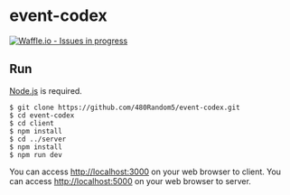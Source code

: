 # event-codex
[![Waffle.io - Issues in progress](https://badge.waffle.io/480Random5/event-codex.png?label=in%20progress&title=In%20Progress)](http://waffle.io/480Random5/event-codex)
## Run
[Node.js](http://nodejs.org/) is required.

```shell
$ git clone https://github.com/480Random5/event-codex.git
$ cd event-codex
$ cd client 
$ npm install
$ cd ../server
$ npm install
$ npm run dev
```

You can access <http://localhost:3000> on your web browser to client.
You can access <http://localhost:5000> on your web browser to server.

